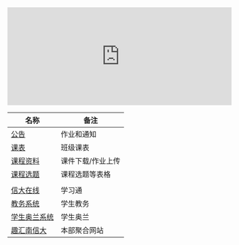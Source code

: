 <iframe width="100%" height="220" src="https://zlogs.net/simple-search/using/for-zlogs.net-collect.html" allowfullscreen="allowfullscreen" frameborder="0"></iframe>



| 名称                                                         | 备注                  |
| ------------------------------------------------------------ | --------------------- |
| [公告](https://mubu.com/doc/explore/25229)               | 作业和通知       |
| [课表](https://www.kdocs.cn/l/shp2dqHJG)                     | 班级课表 |
| [课程资料](https://zdir.herokuapp.com/) | 课件下载/作业上传 |
| [课程选题](https://docs.qq.com/blankpage/DZEVNclRNZHR1U0Z2?tab=BB08J2&c=B1A0B0) | 课程选题等表格      |
|                                                              |                       |
| [信大在线](http://nuist.fanya.chaoxing.com/portal) | 学习通 |
| [教务系统](http://sqlbjxy.nuist.edu.cn/)                     | 学生教务              |
| [学生奥兰系统](http://120.195.201.196:8002/LOGIN.ASPX)       | 学生奥兰              |
| [趣汇南信大](http://q.nuist.edu.cn/Default.aspx)             | 本部聚合网站          |





<br /><br /><br /><br /><br /><br /><br /><br /><br /><br /><br /><br /><br /><br /><br />
